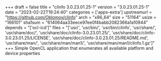 +++
draft = false
title = "clinfo 3.0.23.01.25-1"
version = "3.0.23.01.25-1"
date = "2023-02-22T19:24:40"
categories = ['apps-extra']
upstreamurl = "https://github.com/Oblomov/clinfo"
arch = "x86_64"
size = "51164"
usize = "166101"
sha1sum = "614064aa33eece97ee0f4babb2082366a1a10944"
depends = "['ocl-icd']"
files = "['usr/', 'usr/bin/', 'usr/bin/clinfo', 'usr/share/', 'usr/share/doc/', 'usr/share/doc/clinfo-3.0.23.01.25/', 'usr/share/doc/clinfo-3.0.23.01.25/LICENSE', 'usr/share/doc/clinfo-3.0.23.01.25/README.md', 'usr/share/man/', 'usr/share/man/man1/', 'usr/share/man/man1/clinfo.1.gz']"
+++
Simple OpenCL application that enumerates all available platform and device properties